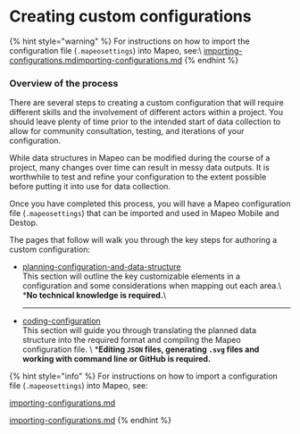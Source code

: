 # Creating custom configurations

{% hint style="warning" %}
For instructions on how to import the configuration file (`.mapeosettings`) into Mapeo, see:\ [importing-configurations.md](../../../mapeo-desktop-installation-setup/importing-configurations.md "mention")[importing-configurations.md](../../../mapeo-desktop-installation-setup/importing-configurations.md "mention")
{% endhint %}

### Overview of the process

There are several steps to creating a custom configuration that will require different skills and the involvement of different actors within a project. You should leave plenty of time prior to the intended start of data collection to allow for community consultation, testing, and iterations of your configuration.&#x20;

While data structures in Mapeo can be modified during the course of a project, many changes over time can result in messy data outputs. It is worthwhile to test and refine your configuration to the extent possible before putting it into use for data collection.

Once you have completed this process, you will have a Mapeo configuration file (`.mapeosettings`) that can be imported and used in Mapeo Mobile and Destop.

The pages that follow will walk you through the key steps for authoring a custom configuration:

* [planning-configuration-and-data-structure](planning-configuration-and-data-structure/ "mention")\
This section will outline the key customizable elements in a configuration and some considerations when mapping out each area.\ \***No technical knowledge is required.**\
  ****
* [coding-configuration](coding-configuration/ "mention")\
This section will guide you through translating the planned data structure into the required format and compiling the Mapeo configuration file. \ \***Editing `JSON` files, generating `.svg` files and working with command line or GitHub is required.**



{% hint style="info" %}
For instructions on how to import a configuration file (`.mapeosettings`) into Mapeo, see:

[importing-configurations.md](../../../mapeo-mobile-installation-setup/importing-configurations.md "mention")

[importing-configurations.md](../../../mapeo-desktop-installation-setup/importing-configurations.md "mention")
{% endhint %}
